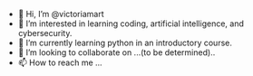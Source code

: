 - 👋 Hi, I’m @victoriamart
- 👀 I’m interested in learning coding, artificial intelligence, and cybersecurity.
- 🌱 I’m currently learning python in an introductory course.
- 💞️ I’m looking to collaborate on ...(to be determined)..
- 📫 How to reach me ...
 
<!---
victoriamart/victoriamart is a ✨ special ✨ repository because its `README.md` (this file) appears on your GitHub profile.
You can click the Preview link to take a look at your changes.
--->
